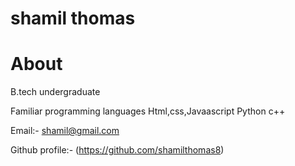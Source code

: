 # shamil thomas

# About

B.tech undergraduate 

Familiar programming languages Html,css,Javaascript Python c++

Email:-  [shamil@gmail.com](mailto:shamil@gmail.com)

Github profile:-  (https://github.com/shamilthomas8)

